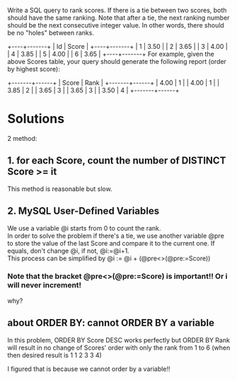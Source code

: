 Write a SQL query to rank scores. If there is a tie between two scores, both should have the same ranking. Note that after a tie, the next ranking number should be the next consecutive integer value. In other words, there should be no "holes" between ranks.

+----+-------+
| Id | Score |
+----+-------+
| 1  | 3.50  |
| 2  | 3.65  |
| 3  | 4.00  |
| 4  | 3.85  |
| 5  | 4.00  |
| 6  | 3.65  |
+----+-------+
For example, given the above Scores table, your query should generate the following report (order by highest score):

+-------+------+
| Score | Rank |
+-------+------+
| 4.00  | 1    |
| 4.00  | 1    |
| 3.85  | 2    |
| 3.65  | 3    |
| 3.65  | 3    |
| 3.50  | 4    |
+-------+------+

# Solutions

2 method:  

## 1. for each Score, count the number of DISTINCT Score >= it

This method is reasonable but slow.

## 2. MySQL User-Defined Variables

We use a variable @i starts from 0 to count the rank.  
In order to solve the problem if there's a tie, we use another variable @pre to store the value of the last Score and compare it to the current one. If equals, don't change @i, if not, @i:=@i+1.  
This process can be simplified by @i := @i + (@pre<>(@pre:=Score))

### Note that the bracket @pre<>(@pre:=Score) is important!! Or i will never increment!

why?

## about ORDER BY: cannot ORDER BY a variable

In this problem, ORDER BY Score DESC works perfectly but ORDER BY Rank will result in no change of Scores' order with only the rank from 1 to 6 (when then desired result is 1 1 2 3 3 4)

I figured that is because we cannot order by a variable!! 
